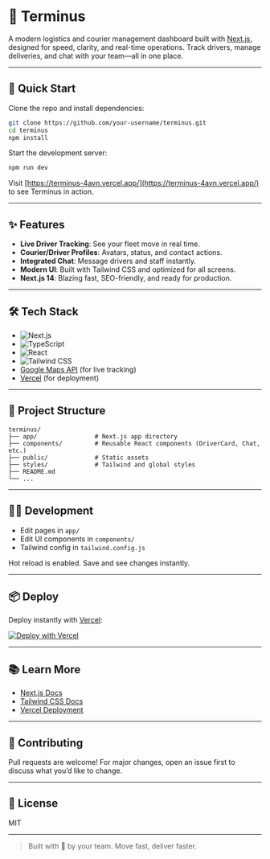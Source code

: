 # 🚚 Terminus

A modern logistics and courier management dashboard built with [Next.js](https://nextjs.org), designed for speed, clarity, and real-time operations. Track drivers, manage deliveries, and chat with your team—all in one place.

---

## 🚀 Quick Start

Clone the repo and install dependencies:

```bash
git clone https://github.com/your-username/terminus.git
cd terminus
npm install
```

Start the development server:

```bash
npm run dev
```

Visit [https://terminus-4avn.vercel.app/](https://terminus-4avn.vercel.app/) to see Terminus in action.

---

## ✨ Features

- **Live Driver Tracking**: See your fleet move in real time.
- **Courier/Driver Profiles**: Avatars, status, and contact actions.
- **Integrated Chat**: Message drivers and staff instantly.
- **Modern UI**: Built with Tailwind CSS and optimized for all screens.
- **Next.js 14**: Blazing fast, SEO-friendly, and ready for production.

---

## 🛠️ Tech Stack

- ![Next.js](https://img.shields.io/badge/Next.js-000?logo=next.js&logoColor=white)
- ![TypeScript](https://img.shields.io/badge/TypeScript-3178c6?logo=typescript&logoColor=white)
- ![React](https://img.shields.io/badge/React-20232a?logo=react&logoColor=61dafb)
- ![Tailwind CSS](https://img.shields.io/badge/Tailwind_CSS-38bdf8?logo=tailwind-css&logoColor=white)
- [Google Maps API](https://developers.google.com/maps) (for live tracking)
- [Vercel](https://vercel.com) (for deployment)

---

## 📁 Project Structure

```
terminus/
├── app/                # Next.js app directory
├── components/         # Reusable React components (DriverCard, Chat, etc.)
├── public/             # Static assets
├── styles/             # Tailwind and global styles
├── README.md
└── ...
```

---

## 🧑‍💻 Development

- Edit pages in `app/`
- Edit UI components in `components/`
- Tailwind config in `tailwind.config.js`

Hot reload is enabled. Save and see changes instantly.

---

## 📦 Deploy

Deploy instantly with [Vercel](https://vercel.com/new?utm_source=create-next-app&utm_campaign=create-next-app-readme):

[![Deploy with Vercel](https://vercel.com/button)](https://vercel.com/new?utm_source=create-next-app&utm_campaign=create-next-app-readme)

---

## 📚 Learn More

- [Next.js Docs](https://nextjs.org/docs)
- [Tailwind CSS Docs](https://tailwindcss.com/docs)
- [Vercel Deployment](https://nextjs.org/docs/app/building-your-application/deploying)

---

## 🤘 Contributing

Pull requests are welcome! For major changes, open an issue first to discuss what you’d like to change.

---

## 🏁 License

MIT

---

> Built with 💙 by your team. Move fast, deliver faster.
